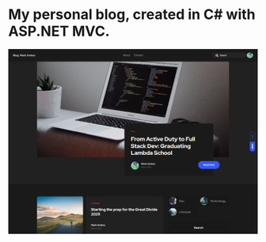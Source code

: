 # My personal blog, created in C# with ASP.NET MVC.

![](https://raw.githubusercontent.com/markanator/csharp_AmbroBlogProject/main/_docs/sitePreview.png?token=GHSAT0AAAAAABQ6IPZ623ODEUL7EEFKGBT4YQTHF5Q)
